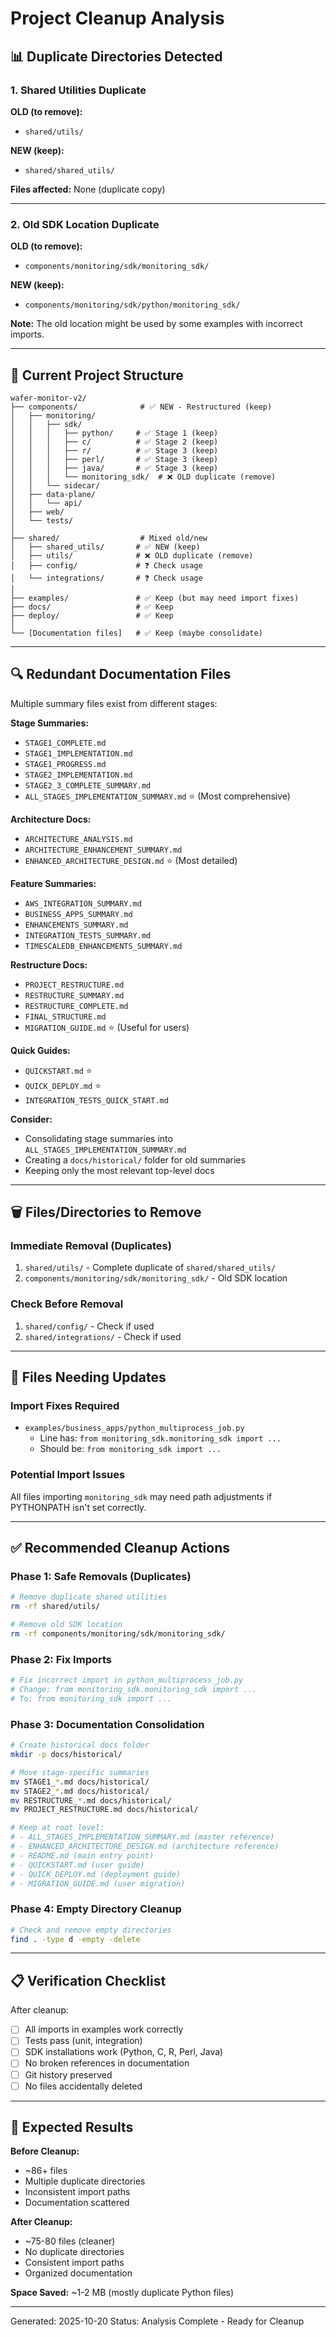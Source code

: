 # Project Cleanup Analysis

## 📊 Duplicate Directories Detected

### 1. **Shared Utilities Duplicate**

**OLD (to remove):**
- `shared/utils/` 

**NEW (keep):**
- `shared/shared_utils/`

**Files affected:** None (duplicate copy)

---

### 2. **Old SDK Location Duplicate**

**OLD (to remove):**
- `components/monitoring/sdk/monitoring_sdk/` 

**NEW (keep):**
- `components/monitoring/sdk/python/monitoring_sdk/`

**Note:** The old location might be used by some examples with incorrect imports.

---

## 📁 Current Project Structure

```
wafer-monitor-v2/
├── components/              # ✅ NEW - Restructured (keep)
│   ├── monitoring/
│   │   ├── sdk/
│   │   │   ├── python/     # ✅ Stage 1 (keep)
│   │   │   ├── c/          # ✅ Stage 2 (keep)
│   │   │   ├── r/          # ✅ Stage 3 (keep)
│   │   │   ├── perl/       # ✅ Stage 3 (keep)
│   │   │   ├── java/       # ✅ Stage 3 (keep)
│   │   │   └── monitoring_sdk/  # ❌ OLD duplicate (remove)
│   │   └── sidecar/
│   ├── data-plane/
│   │   └── api/
│   ├── web/
│   └── tests/
│
├── shared/                  # Mixed old/new
│   ├── shared_utils/       # ✅ NEW (keep)
│   ├── utils/              # ❌ OLD duplicate (remove)
│   ├── config/             # ❓ Check usage
│   └── integrations/       # ❓ Check usage
│
├── examples/               # ✅ Keep (but may need import fixes)
├── docs/                   # ✅ Keep
├── deploy/                 # ✅ Keep
│
└── [Documentation files]   # ✅ Keep (maybe consolidate)
```

---

## 🔍 Redundant Documentation Files

Multiple summary files exist from different stages:

**Stage Summaries:**
- `STAGE1_COMPLETE.md`
- `STAGE1_IMPLEMENTATION.md`
- `STAGE1_PROGRESS.md`
- `STAGE2_IMPLEMENTATION.md`
- `STAGE2_3_COMPLETE_SUMMARY.md`
- `ALL_STAGES_IMPLEMENTATION_SUMMARY.md` ⭐ (Most comprehensive)

**Architecture Docs:**
- `ARCHITECTURE_ANALYSIS.md`
- `ARCHITECTURE_ENHANCEMENT_SUMMARY.md`
- `ENHANCED_ARCHITECTURE_DESIGN.md` ⭐ (Most detailed)

**Feature Summaries:**
- `AWS_INTEGRATION_SUMMARY.md`
- `BUSINESS_APPS_SUMMARY.md`
- `ENHANCEMENTS_SUMMARY.md`
- `INTEGRATION_TESTS_SUMMARY.md`
- `TIMESCALEDB_ENHANCEMENTS_SUMMARY.md`

**Restructure Docs:**
- `PROJECT_RESTRUCTURE.md`
- `RESTRUCTURE_SUMMARY.md`
- `RESTRUCTURE_COMPLETE.md`
- `FINAL_STRUCTURE.md`
- `MIGRATION_GUIDE.md` ⭐ (Useful for users)

**Quick Guides:**
- `QUICKSTART.md` ⭐
- `QUICK_DEPLOY.md` ⭐
- `INTEGRATION_TESTS_QUICK_START.md`

**Consider:**
- Consolidating stage summaries into `ALL_STAGES_IMPLEMENTATION_SUMMARY.md`
- Creating a `docs/historical/` folder for old summaries
- Keeping only the most relevant top-level docs

---

## 🗑️ Files/Directories to Remove

### Immediate Removal (Duplicates)
1. `shared/utils/` - Complete duplicate of `shared/shared_utils/`
2. `components/monitoring/sdk/monitoring_sdk/` - Old SDK location

### Check Before Removal
1. `shared/config/` - Check if used
2. `shared/integrations/` - Check if used

---

## 🔧 Files Needing Updates

### Import Fixes Required
- `examples/business_apps/python_multiprocess_job.py`
  - Line has: `from monitoring_sdk.monitoring_sdk import ...`
  - Should be: `from monitoring_sdk import ...`

### Potential Import Issues
All files importing `monitoring_sdk` may need path adjustments if PYTHONPATH isn't set correctly.

---

## ✅ Recommended Cleanup Actions

### Phase 1: Safe Removals (Duplicates)
```bash
# Remove duplicate shared utilities
rm -rf shared/utils/

# Remove old SDK location
rm -rf components/monitoring/sdk/monitoring_sdk/
```

### Phase 2: Fix Imports
```bash
# Fix incorrect import in python_multiprocess_job.py
# Change: from monitoring_sdk.monitoring_sdk import ...
# To: from monitoring_sdk import ...
```

### Phase 3: Documentation Consolidation
```bash
# Create historical docs folder
mkdir -p docs/historical/

# Move stage-specific summaries
mv STAGE1_*.md docs/historical/
mv STAGE2_*.md docs/historical/
mv RESTRUCTURE_*.md docs/historical/
mv PROJECT_RESTRUCTURE.md docs/historical/

# Keep at root level:
# - ALL_STAGES_IMPLEMENTATION_SUMMARY.md (master reference)
# - ENHANCED_ARCHITECTURE_DESIGN.md (architecture reference)
# - README.md (main entry point)
# - QUICKSTART.md (user guide)
# - QUICK_DEPLOY.md (deployment guide)
# - MIGRATION_GUIDE.md (user migration)
```

### Phase 4: Empty Directory Cleanup
```bash
# Check and remove empty directories
find . -type d -empty -delete
```

---

## 📋 Verification Checklist

After cleanup:
- [ ] All imports in examples work correctly
- [ ] Tests pass (unit, integration)
- [ ] SDK installations work (Python, C, R, Perl, Java)
- [ ] No broken references in documentation
- [ ] Git history preserved
- [ ] No files accidentally deleted

---

## 🎯 Expected Results

**Before Cleanup:**
- ~86+ files
- Multiple duplicate directories
- Inconsistent import paths
- Documentation scattered

**After Cleanup:**
- ~75-80 files (cleaner)
- No duplicate directories
- Consistent import paths
- Organized documentation

**Space Saved:** ~1-2 MB (mostly duplicate Python files)

---

Generated: 2025-10-20
Status: Analysis Complete - Ready for Cleanup
